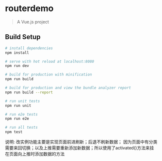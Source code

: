 # routerdemo

> A Vue.js project

## Build Setup

``` bash
# install dependencies
npm install

# serve with hot reload at localhost:8080
npm run dev

# build for production with minification
npm run build

# build for production and view the bundle analyzer report
npm run build --report

# run unit tests
npm run unit

# run e2e tests
npm run e2e

# run all tests
npm test
```
说明:
改实例功能主要是实现页面前进刷新；后退不刷新数据；
因为页面中有分类需要来回切换；以及上推需要重新添加新数据；所以使用了activated()方法来挂在页面向上推时添加数据的方法
